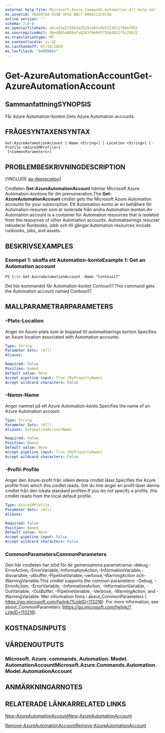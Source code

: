 ```yaml
---
external help file: Microsoft.Azure.Commands.Automation.dll-Help.xml
ms.assetid: 7B2D9768-919B-4F54-BBC7-8882CC2C973A
online version: ''
schema: 2.0.0
ms.openlocfilehash: a9ce55e573881a29291085e9bf25381170bbf052
ms.sourcegitcommit: 56ed085a868afa8263f8eb0f755b5822f5c29532
ms.translationtype: MT
ms.contentlocale: sv-SE
ms.lasthandoff: 07/18/2020
ms.locfileid: "94099601"
---
```

# <span data-ttu-id="50d70-101">Get-AzureAutomationAccount</span><span class="sxs-lookup"><span data-stu-id="50d70-101">Get-AzureAutomationAccount</span></span>

## <span data-ttu-id="50d70-102">Sammanfattning</span><span class="sxs-lookup"><span data-stu-id="50d70-102">SYNOPSIS</span></span>

<span data-ttu-id="50d70-103">Får Azure Automation-konton.</span><span class="sxs-lookup"><span data-stu-id="50d70-103">Gets Azure Automation accounts.</span></span>

## <span data-ttu-id="50d70-104">FRÅGESYNTAXEN</span><span class="sxs-lookup"><span data-stu-id="50d70-104">SYNTAX</span></span>

```
Get-AzureAutomationAccount [-Name <String>] [-Location <String>] [-Profile <AzureSMProfile>]
 [<CommonParameters>]
```

## <span data-ttu-id="50d70-105">PROBLEMBESKRIVNING</span><span class="sxs-lookup"><span data-stu-id="50d70-105">DESCRIPTION</span></span>

[!INCLUDE [aa-deprecation](../include/aa-deprecation.md)]

<span data-ttu-id="50d70-106">Cmdleten **Get-AzureAutomationAccount** hämtar Microsoft Azure Automation-kontona för din prenumeration.</span><span class="sxs-lookup"><span data-stu-id="50d70-106">The **Get-AzureAutomationAccount** cmdlet gets the Microsoft Azure Automation accounts for your subscription.</span></span>
<span data-ttu-id="50d70-107">Ett Automation-konto är en behållare för Automation-resurser som är isolerade från andra Automation-konton.</span><span class="sxs-lookup"><span data-stu-id="50d70-107">An Automation account is a container for Automation resources that is isolated from the resources of other Automation accounts.</span></span>
<span data-ttu-id="50d70-108">Automatiserings resurser inkluderar Runbooks, jobb och till gångar.</span><span class="sxs-lookup"><span data-stu-id="50d70-108">Automation resources include runbooks, jobs, and assets.</span></span>

## <span data-ttu-id="50d70-109">BESKRIVS</span><span class="sxs-lookup"><span data-stu-id="50d70-109">EXAMPLES</span></span>

### <span data-ttu-id="50d70-110">Exempel 1: skaffa ett Automation-konto</span><span class="sxs-lookup"><span data-stu-id="50d70-110">Example 1: Get an Automation account</span></span>
```
PS C:\> Get-AzureAutomationAccount -Name "Contoso17"
```

<span data-ttu-id="50d70-111">Det här kommandot får Automation-kontot Contoso17.</span><span class="sxs-lookup"><span data-stu-id="50d70-111">This command gets the Automation account named Contoso17.</span></span>

## <span data-ttu-id="50d70-112">MALLPARAMETRAR</span><span class="sxs-lookup"><span data-stu-id="50d70-112">PARAMETERS</span></span>

### <span data-ttu-id="50d70-113">-Plats</span><span class="sxs-lookup"><span data-stu-id="50d70-113">-Location</span></span>
<span data-ttu-id="50d70-114">Anger en Azure-plats som är kopplad till automatiserings konton.</span><span class="sxs-lookup"><span data-stu-id="50d70-114">Specifies an Azure location associated with Automation accounts.</span></span>

```yaml
Type: String
Parameter Sets: (All)
Aliases: 

Required: False
Position: Named
Default value: None
Accept pipeline input: True (ByPropertyName)
Accept wildcard characters: False
```

### <span data-ttu-id="50d70-115">-Namn</span><span class="sxs-lookup"><span data-stu-id="50d70-115">-Name</span></span>
<span data-ttu-id="50d70-116">Anger namnet på ett Azure Automation-konto.</span><span class="sxs-lookup"><span data-stu-id="50d70-116">Specifies the name of an Azure Automation account.</span></span>

```yaml
Type: String
Parameter Sets: (All)
Aliases: AutomationAccountName

Required: False
Position: Named
Default value: None
Accept pipeline input: True (ByPropertyName)
Accept wildcard characters: False
```

### <span data-ttu-id="50d70-117">-Profil</span><span class="sxs-lookup"><span data-stu-id="50d70-117">-Profile</span></span>
<span data-ttu-id="50d70-118">Anger den Azure-profil från vilken denna cmdlet läser.</span><span class="sxs-lookup"><span data-stu-id="50d70-118">Specifies the Azure profile from which this cmdlet reads.</span></span>
<span data-ttu-id="50d70-119">Om du inte anger en profil läser denna cmdlet från den lokala standard profilen.</span><span class="sxs-lookup"><span data-stu-id="50d70-119">If you do not specify a profile, this cmdlet reads from the local default profile.</span></span>

```yaml
Type: AzureSMProfile
Parameter Sets: (All)
Aliases: 

Required: False
Position: Named
Default value: None
Accept pipeline input: False
Accept wildcard characters: False
```

### <span data-ttu-id="50d70-120">CommonParameters</span><span class="sxs-lookup"><span data-stu-id="50d70-120">CommonParameters</span></span>
<span data-ttu-id="50d70-121">Den här cmdleten har stöd för de gemensamma parametrarna:-debug,-ErrorAction,-ErrorVariable,-InformationAction,-InformationVariable,-disvariable,-utbuffer,-PipelineVariable,-verbose,-WarningAction och-WarningVariable.</span><span class="sxs-lookup"><span data-stu-id="50d70-121">This cmdlet supports the common parameters: -Debug, -ErrorAction, -ErrorVariable, -InformationAction, -InformationVariable, -OutVariable, -OutBuffer, -PipelineVariable, -Verbose, -WarningAction, and -WarningVariable.</span></span> <span data-ttu-id="50d70-122">Mer information finns i about_CommonParameters ( https://go.microsoft.com/fwlink/?LinkID=113216) .</span><span class="sxs-lookup"><span data-stu-id="50d70-122">For more information, see about_CommonParameters (https://go.microsoft.com/fwlink/?LinkID=113216).</span></span>

## <span data-ttu-id="50d70-123">KOSTNADS</span><span class="sxs-lookup"><span data-stu-id="50d70-123">INPUTS</span></span>

## <span data-ttu-id="50d70-124">VÄRDEN</span><span class="sxs-lookup"><span data-stu-id="50d70-124">OUTPUTS</span></span>

### <span data-ttu-id="50d70-125">Microsoft. Azure. commands. Automation. Model. AutomationAccount</span><span class="sxs-lookup"><span data-stu-id="50d70-125">Microsoft.Azure.Commands.Automation.Model.AutomationAccount</span></span>

## <span data-ttu-id="50d70-126">ANMÄRKNINGAR</span><span class="sxs-lookup"><span data-stu-id="50d70-126">NOTES</span></span>

## <span data-ttu-id="50d70-127">RELATERADE LÄNKAR</span><span class="sxs-lookup"><span data-stu-id="50d70-127">RELATED LINKS</span></span>

[<span data-ttu-id="50d70-128">New-AzureAutomationAccount</span><span class="sxs-lookup"><span data-stu-id="50d70-128">New-AzureAutomationAccount</span></span>](./New-AzureAutomationAccount.md)

[<span data-ttu-id="50d70-129">Remove-AzureAutomationAccount</span><span class="sxs-lookup"><span data-stu-id="50d70-129">Remove-AzureAutomationAccount</span></span>](./Remove-AzureAutomationAccount.md)



